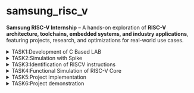 # samsung_risc_v
**Samsung RISC-V Internship** – A hands-on exploration of **RISC-V architecture, toolchains, embedded systems, and industry applications**, featuring projects, research, and optimizations for real-world use cases. 
<details>
  <summary>TASK1:Development of C Based LAB</summary>
  <img src="task1/cprogram.png"/>
  <img src="task1/cprogram_output.png"/>
  <img src="task1/riscv_deassembliied text.png"/>
   <img src="task1/riscv_instructions.png"/>
   <img src="task1/riscv_main section.png"/>
   <img src="task1/riscv_open.png"/>
</details>
<details>
  <summary>TASK2:Simulation with Spike</summary>
  <img src="task2/c to riscv.png"/>
   <img src="task2/change of values.png"/>
   <img src="task2/cprogram primeornot.png"/>
   <img src="debug.png"/>
<img src="task2/instruction before 100b0.png"/>
<img src="task2/new command.png"/>
<img src="task2/object dump of 1to5.png"/>
<img src="task2/object dump of primeornot.png"/>
<img src="task2/spike.png"/>
</details>
<details>
  <summary>TASK3:Identification of RISCV instructions</summary>
  <img src="task3/object dump of primeornot.png"/>
<summary># RISC-V Assembly Instructions Breakdown

## 1. auipc a5, 0xfffff
- **Instruction Type:** U-type
- **Opcode:** 0010111 (AUIPC)
- **rd:** a5 (x15) = 01111
- **imm[31:12]:** 0xfffff = 11111111111111111111
- **Binary Encoding:** 11111111111111111111 01111 0010111
- **Hex Representation:** `0xfff00797`

---

## 2. addi a5, a5, -216
- **Instruction Type:** I-type
- **Opcode:** 0010011 (ADDI)
- **funct3:** 000
- **rs1:** a5 (x15) = 01111
- **rd:** a5 (x15) = 01111
- **imm[11:0]:** -216 = 0xFF28 = 1111111100101000
- **Binary Encoding:** 111111110010 01111 000 01111 0010011
- **Hex Representation:** `0x25878793`

---

## 3. beqz a5, 100c8
- **Instruction Type:** B-type
- **Opcode:** 1100011 (BEQ)
- **funct3:** 000
- **rs1:** a5 (x15) = 01111
- **rs2:** x0 = 00000
- **imm[12|10:5|4:1|11]:** 000000000100
- **Binary Encoding:** 0000000 01111 00000 000 0010 1100011
- **Hex Representation:** `0x00078063`

---

## 4. ret (Equivalent to jalr x0, ra, 0)
- **Instruction Type:** I-type
- **Opcode:** 1100111 (JALR)
- **funct3:** 000
- **rs1:** ra (x1) = 00001
- **rd:** x0 = 00000
- **imm[11:0]:** 000000000000
- **Binary Encoding:** 000000000000 00001 000 00000 1100111
- **Hex Representation:** `0x00008067`

---

## 5. auipc gp, 0x1
- **Instruction Type:** U-type
- **Binary Encoding:** 00000000000000000001 00110 0010111
- **Hex Representation:** `0x00010197`

---

## 6. addi gp, gp, -1208
- **Instruction Type:** I-type
- **Binary Encoding:** 111011001000 00110 000 00110 0010011
- **Hex Representation:** `0xb4181913`

---

## 7. addi a0, gp, 1898
- **Instruction Type:** I-type
- **Binary Encoding:** 011101011010 00110 000 01000 0010011
- **Hex Representation:** `0x76418513`

---

## 8. auipc a2, 0x1
- **Instruction Type:** U-type
- **Binary Encoding:** 00000000000000000001 00110 0010111
- **Hex Representation:** `0x00001617`

---

## 9. addi a2, a2, 968
- **Instruction Type:** I-type
- **Binary Encoding:** 000011110000 00110 000 00110 0010011
- **Hex Representation:** `0x24d60613`

---

## 10. sub a2, a2, a0
- **Instruction Type:** R-type
- **Opcode:** 0110011 (SUB)
- **funct7:** 0100000
- **rs1:** a2 (x12) = 01100
- **rs2:** a0 (x10) = 01000
- **rd:** a2 (x12) = 01100
- **Binary Encoding:** 0100000 01000 01100 000 01100 0110011
- **Hex Representation:** `0x40a60633`

---

## 11. auipc ra, 0x0
- **Instruction Type:** U-type
- **Binary Encoding:** 00000000000000000000 00001 0010111
- **Hex Representation:** `0x00000097`

---

## 12. jalr ra, 104(ra)
- **Instruction Type:** I-type
- **Binary Encoding:** 000001101000 00001 000 00001 1100111
- **Hex Representation:** `0x104080e7`

---

## 13. jal ra, 10348 <atexit>
- **Instruction Type:** J-type
- **Opcode:** 1101111 (JAL)
- **rd:** ra (x1) = 00001
- **imm[20|10:1|11|19:12]:** 00100000000000000010
- **Binary Encoding:** 00100000000000000010 00001 1101111
- **Hex Representation:** `0x254000ef`

---

## 14. jal ra, 10330 <__libc_init_array>
- **Instruction Type:** J-type
- **Binary Encoding:** 00100000000000000000 00001 1101111
- **Hex Representation:** `0x240000ef`

---

## 15. lw t0, 0(sp)
- **Instruction Type:** I-type
- **Opcode:** 0000011 (LW)
- **funct3:** 010
- **rs1:** sp (x2) = 00010
- **rd:** t0 (x5) = 00101
- **imm[11:0]:** 000000000000
- **Binary Encoding:** 000000000000 00010 010 00101 0000011
- **Hex Representation:** `0x00012283`

---

## Final Output Summary:
| Instruction | Instruction Type | Hex Representation |
|-------------|----------------|--------------------|
| auipc a5, 0xfffff | U-type | `0xfff00797` |
| addi a5, a5, -216 | I-type | `0x25878793` |
| beqz a5, 100c8 | B-type | `0x00078063` |
| ret | I-type | `0x00008067` |
| auipc gp, 0x1 | U-type | `0x00010197` |
| addi gp, gp, -1208 | I-type | `0xb4181913` |
| addi a0, gp, 1898 | I-type | `0x76418513` |
| auipc a2, 0x1 | U-type | `0x00001617` |
| addi a2, a2, 968 | I-type | `0x24d60613` |
| sub a2, a2, a0 | R-type | `0x40a60633` |
| auipc ra, 0x0 | U-type | `0x00000097` |
| jalr ra, 104(ra) | I-type | `0x104080e7` |
| jal ra, 10348 | J-type | `0x254000ef` |
| jal ra, 10330 | J-type | `0x240000ef` |
| lw t0, 0(sp) | I-type | `0x00012283` |
</details>
<details>
<summary>TASK4:Functional Simulation of RISC-V Core</summary>
</summary>
<br>
Steps to perform functional simulation of RISCV

1. Download Files:
Download the code from the reference github repo.

2. Set Up Simulation Environment:
Install iverlog using commands:

        sudo apt install iverilog
        sudo apt install gtkwave

3. To run and simulate the verilog code, enter the following command:

        iverilog -o iiitb_rv32i iiitb_rv32i.v iiitb_rv32i_tb.v
        ./iiitb_rv32i

4. To see the simulation waveform in GTKWave, enter the following command:

        gtkwave iiitb_rv32i.vcd
   
   <img src="task4/Add.png">
 <img src="task4/Add1.png">
 <img src="task4/And.png">
 <img src="task4/Beq.png">
 <img src="task4/Sub.png">
 <img src="task4/bne.png">
 <img src="task4/gtkwave_installation.png">
 <img src="task4/instructions.png">
 <img src="task4/iverilog installation.png">
 <img src="task4/or.png">
 <img src="task4/slt.png">
 <img src="task4/terminal.png">
 <img src="task4/waveform.png">
 <img src="task4/xor.png">
</details>
 <details>
<summary>TASK5:Project implementation </summary>
<img src="task5/circuit.png"/>
Code :
#include <ch32v00x.h>  // Include CH32V003 hardware headers
#include <system_ch32v00x.h>

#define RED_LED GPIO_Pin_0    // PC0 - Red LED
#define YELLOW_LED GPIO_Pin_1 // PC1 - Yellow LED
#define GREEN_LED GPIO_Pin_2  // PC2 - Green LED
#define BUZZER GPIO_Pin_3     // PC3 - Buzzer

void delay_ms(uint32_t ms) {
    for (volatile uint32_t i = 0; i < ms * 8000; i++) {
        __NOP();  // No Operation (ensures delay)
    }
}

void TrafficLight_Init() {
    RCC_APB2PeriphClockCmd(RCC_APB2Periph_GPIOC, ENABLE);  // Enable GPIOC clock

    GPIO_InitTypeDef GPIO_InitStruct;
    GPIO_InitStruct.GPIO_Pin = RED_LED | YELLOW_LED | GREEN_LED | BUZZER;
    GPIO_InitStruct.GPIO_Mode = GPIO_Mode_Out_PP;  // Push-Pull Output
    GPIO_InitStruct.GPIO_Speed = GPIO_Speed_10MHz;
    GPIO_Init(GPIOC, &GPIO_InitStruct);
}

void beep_buzzer(uint32_t duration) {
    GPIO_SetBits(GPIOC, BUZZER);
    delay_ms(duration);
    GPIO_ResetBits(GPIOC, BUZZER);
    delay_ms(200);
}

void TrafficLight_Run() {
    while (1) {
        // RED ON, YELLOW & GREEN OFF (STOP)
        GPIO_SetBits(GPIOC, RED_LED);
        GPIO_ResetBits(GPIOC, YELLOW_LED | GREEN_LED | BUZZER);
        delay_ms(5000); // Wait 5 seconds

        // YELLOW ON, BUZZER BEEPS, RED & GREEN OFF (READY)
        GPIO_SetBits(GPIOC, YELLOW_LED);
        GPIO_ResetBits(GPIOC, RED_LED | GREEN_LED);
        for (int i = 0; i < 3; i++) {  // Beep 3 times
            beep_buzzer(500);
        }
        delay_ms(2000); // Wait 2 seconds

        // GREEN ON, RED & YELLOW OFF (GO)
        GPIO_SetBits(GPIOC, GREEN_LED);
        GPIO_ResetBits(GPIOC, RED_LED | YELLOW_LED | BUZZER);
        delay_ms(5000); // Wait 5 seconds
    }
}

int main(void) {
    SystemInit();  // Initialize system clock
    TrafficLight_Init();  // Initialize GPIOs
    TrafficLight_Run();  // Run Traffic Light System

    while (1);  // Keep running
}
</details>
<details>
  <summary>TASK6:Project demonstration</summary>
  Vedio :
https://github.com/namratha-ece-sahyadri/samsung_risc_v/blob/main/task6/WhatsApp%20Video%202025-02-23%20at%2010.02.59.mp4
</details>

  
